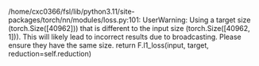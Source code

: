 <!--
 * @Author: HenryVarro666 1504517223@qq.com
 * @Date: 2024-07-19 10:07:53
 * @LastEditors: HenryVarro666 1504517223@qq.com
 * @LastEditTime: 2024-07-19 10:13:34
 * @FilePath: /Spherical_U-Net/Error.md
-->
/home/cxc0366/fsl/lib/python3.11/site-packages/torch/nn/modules/loss.py:101: UserWarning: Using a target size (torch.Size([40962])) that is different to the input size (torch.Size([40962, 1])). This will likely lead to incorrect results due to broadcasting. Please ensure they have the same size.
  return F.l1_loss(input, target, reduction=self.reduction)